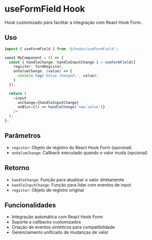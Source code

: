 # useFormField Hook

Hook customizado para facilitar a integração com React Hook Form.

## Uso

```typescript
import { useFormField } from '@/hooks/useFormField';

const MyComponent = () => {
  const { handleChange, handleInputChange } = useFormField({
    register: formRegister,
    onValueChange: (value) => {
      console.log('Value changed:', value);
    }
  });

  return (
    <input
      onChange={handleInputChange}
      onBlur={() => handleChange('new value')}
    />
  );
};
```

## Parâmetros

- `register`: Objeto de registro do React Hook Form (opcional)
- `onValueChange`: Callback executado quando o valor muda (opcional)

## Retorno

- `handleChange`: Função para atualizar o valor diretamente
- `handleInputChange`: Função para lidar com eventos de input
- `register`: Objeto de registro original

## Funcionalidades

- Integração automática com React Hook Form
- Suporte a callbacks customizados
- Criação de eventos sintéticos para compatibilidade
- Gerenciamento unificado de mudanças de valor
